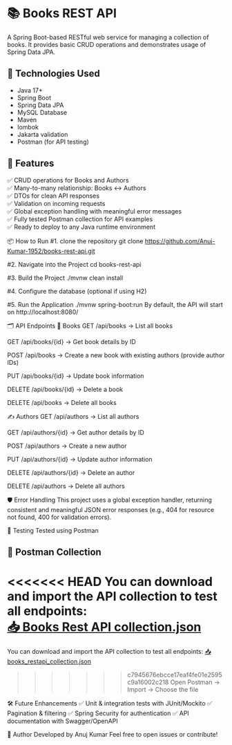# 📚 Books REST API 

A Spring Boot-based RESTful web service for managing a collection of books. It provides basic CRUD operations and demonstrates usage of Spring Data JPA.

## 🔧 Technologies Used
- Java 17+
- Spring Boot
- Spring Data JPA
- MySQL Database
- Maven
- lombok
- Jakarta validation
- Postman (for API testing)

## 🚀 Features
✅ CRUD operations for Books and Authors  
✅ Many-to-many relationship: Books ↔ Authors  
✅ DTOs for clean API responses  
✅ Validation on incoming requests  
✅ Global exception handling with meaningful error messages  
✅ Fully tested Postman collection for API examples  
✅ Ready to deploy to any Java runtime environment

📦 How to Run
#1. clone the repository
git clone https://github.com/Anuj-Kumar-1952/books-rest-api.git

#2. Navigate into the Project
cd books-rest-api

#3. Build the Project
./mvnw clean install

#4. Configure the database (optional if using H2)

#5. Run the Application
./mvnw spring-boot:run
By default, the API will start on http://localhost:8080/

🗂️ API Endpoints
📖 Books
GET /api/books → List all books

GET /api/books/{id} → Get book details by ID

POST /api/books → Create a new book with existing authors (provide author IDs)

PUT /api/books/{id} → Update book information

DELETE /api/books/{id} → Delete a book

DELETE /api/books → Delete all books

✍️ Authors
GET /api/authors → List all authors

GET /api/authors/{id} → Get author details by ID

POST /api/authors → Create a new author

PUT /api/authors/{id} → Update author information

DELETE /api/authors/{id} → Delete an author

DELETE /api/authors → Delete all authors

🛡️ Error Handling
This project uses a global exception handler, returning consistent and meaningful JSON error responses (e.g., 404 for resource not found, 400 for validation errors).

🧪 Testing
Tested using Postman
## 📩 Postman Collection
<<<<<<< HEAD
You can download and import the API collection to test all endpoints:  
[📥 Books Rest API collection.json](BooksRestAPI.postman_collection.json)
=======
You can download and import the API collection to test all endpoints: 
[📥 books_restapi_collection.json](./postman/books_restapi_collection.json)
>>>>>>> c7945676ebcce17eaf4fe01e2595c9a16002c218
> Open Postman → Import → Choose the file

🛠️ Future Enhancements
✅ Unit & integration tests with JUnit/Mockito
✅ Pagination & filtering
✅ Spring Security for authentication
✅ API documentation with Swagger/OpenAPI

👤 Author
Developed by Anuj Kumar
Feel free to open issues or contribute!
